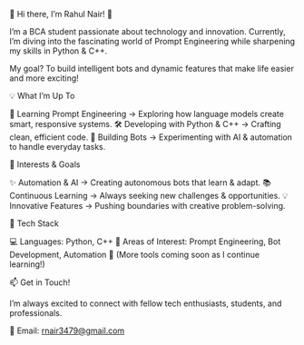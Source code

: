 🚀 Hi there, I’m Rahul Nair! 👋

I’m a BCA student passionate about technology and innovation. Currently, I’m diving into the fascinating world of Prompt Engineering while sharpening my skills in Python & C++.

My goal? To build intelligent bots and dynamic features that make life easier and more exciting!

💡 What I’m Up To

🎯 Learning Prompt Engineering → Exploring how language models create smart, responsive systems.
🛠 Developing with Python & C++ → Crafting clean, efficient code.
🤖 Building Bots → Experimenting with AI & automation to handle everyday tasks.

🚀 Interests & Goals

✨ Automation & AI → Creating autonomous bots that learn & adapt.
📚 Continuous Learning → Always seeking new challenges & opportunities.
💡 Innovative Features → Pushing boundaries with creative problem-solving.

🔧 Tech Stack

💻 Languages: Python, C++
🤖 Areas of Interest: Prompt Engineering, Bot Development, Automation
🚀 (More tools coming soon as I continue learning!)

📫 Get in Touch!

I’m always excited to connect with fellow tech enthusiasts, students, and professionals.

📧 Email: rnair3479@gmail.com
